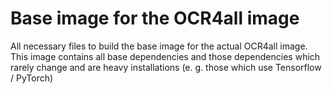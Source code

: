# Base image for the OCR4all image
All necessary files to build the base image for the actual OCR4all image.
This image contains all base dependencies and those dependencies which rarely change and are heavy installations (e. g. those which use Tensorflow / PyTorch)